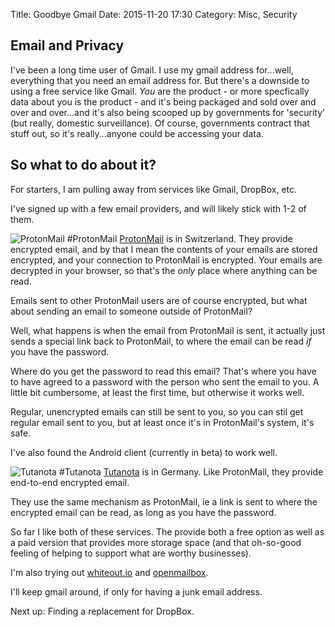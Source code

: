 Title: Goodbye Gmail
Date: 2015-11-20 17:30
Category: Misc, Security

## Email and Privacy

I've been a long time user of Gmail. I use my gmail address for...well, everything that you need an email address for. But there's a downside to using a free service like Gmail. *You* are the product - or more specfically data about you is the product - and it's being packaged and sold over and over and over...and it's also being scooped up by governments for 'security' (but really, domestic surveillance). Of course, governments contract that stuff out, so it's really...anyone could be accessing your data.

## So what to do about it?

For starters, I am pulling away from services like Gmail, DropBox, etc.

I've signed up with a few email providers, and will likely stick with 1-2 of them.

![ProtonMail]({filename}/images/protonmail.png)
#ProtonMail
[ProtonMail](https://protonmail.com) is in Switzerland. They provide encrypted email, and by that I mean the contents of your emails are stored encrypted, and your connection to ProtonMail is encrypted. Your emails are decrypted in your browser, so that's the *only* place where anything can be read.

Emails sent to other ProtonMail users are of course encrypted, but what about sending an email to someone outside of ProtonMail?

Well, what happens is when the email from ProtonMail is sent, it actually just sends a special link back to ProtonMail, to where the email can be read *if* you have the password.

Where do you get the password to read this email? That's where you have to have agreed to a password with the person who sent the email to you. A little bit cumbersome, at least the first time, but otherwise it works well.

Regular, unencrypted emails can still be sent to you, so you can stil get regular email sent to you, but at least once it's in ProtonMail's system, it's safe.

I've also found the Android client (currently in beta) to work well.

![Tutanota]({filename}/images/tutanota.png)
#Tutanota
[Tutanota](https://tutanota.com) is in Germany. Like ProtonMail, they provide end-to-end encrypted email.

They use the same mechanism as ProtonMail, ie a link is sent to where the encrypted email can be read, as long as you have the password.


So far I like both of these services. The provide both a free option as well as a paid version that provides more storage space (and that oh-so-good feeling of helping to support what are worthy businesses).

I'm also trying out [whiteout.io](https://whiteout.io) and [openmailbox](https://www.openmailbox.org).

I'll keep gmail around, if only for having a junk email address.

Next up: Finding a replacement for DropBox.

